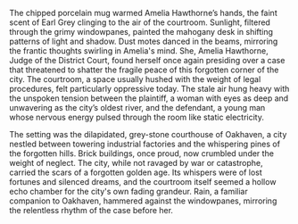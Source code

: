 The chipped porcelain mug warmed Amelia Hawthorne’s hands, the faint scent of Earl Grey clinging to the air of the courtroom.  Sunlight, filtered through the grimy windowpanes, painted the mahogany desk in shifting patterns of light and shadow.  Dust motes danced in the beams, mirroring the frantic thoughts swirling in Amelia's mind.  She, Amelia Hawthorne, Judge of the District Court, found herself once again presiding over a case that threatened to shatter the fragile peace of this forgotten corner of the city.  The courtroom, a space usually hushed with the weight of legal procedures, felt particularly oppressive today.  The stale air hung heavy with the unspoken tension between the plaintiff, a woman with eyes as deep and unwavering as the city’s oldest river, and the defendant, a young man whose nervous energy pulsed through the room like static electricity.  

The setting was the dilapidated, grey-stone courthouse of Oakhaven, a city nestled between towering industrial factories and the whispering pines of the forgotten hills.  Brick buildings, once proud, now crumbled under the weight of neglect.  The city, while not ravaged by war or catastrophe, carried the scars of a forgotten golden age.  Its whispers were of lost fortunes and silenced dreams, and the courtroom itself seemed a hollow echo chamber for the city's own fading grandeur.  Rain, a familiar companion to Oakhaven, hammered against the windowpanes, mirroring the relentless rhythm of the case before her.
